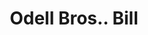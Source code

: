 ---
doi: 10.7916/D8BG4154
date_other: '1890'
date_other_textual: 1890-1899
form: printed ephemera
genre:
- Invoices
name:
- Odell Bros.
object_in_context_url: https://biggert.cul.columbia.edu/items/view/ave_biggert_01581
subject_hierarchical_geographic:
- Norfolk, Virginia, United States
subject_name:
- Odell Bros.
title: Odell Bros.. Bill
sort_title: Odell Bros.. Bill
call_number: ave_biggert_01581
coordinates:
- 36.916666666666664,-76.2
pid: ave_biggert_01581
identifiers: ave_biggert_01581
canvas_id: ldpd:396840
permalink: "/items/ave_biggert_01581/"
layout: iiif-image-page
---